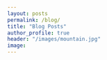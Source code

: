 ```yaml
---
layout: posts
permalink: /blog/
title: "Blog Posts"
author_profile: true
header: "/images/mountain.jpg"
image: 
---
```

